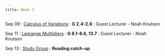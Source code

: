 ```yaml
---
title: Week 3
---
```


Sep 09
: [Calculus of Variations](#)
  : **G 2.4-2.6**
: Guest Lecturer - Noah Knutson

Sep 11
: [Lagrange Multipliers](#)
  : **G 8.1-8.6, 13.7**
: Guest Lecturer - Noah Knutson

Sep 13
: [Study Group](#)
  : **Reading catch-up**